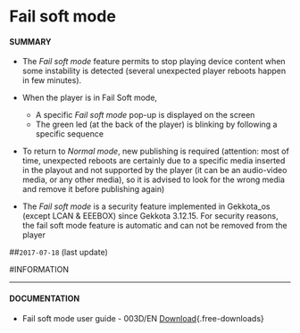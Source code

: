 # Fail soft mode 

#### **SUMMARY**
- The *Fail soft mode* feature permits to stop playing device content when some instability is detected (several unexpected player reboots happen in few minutes). 
- When the player is in Fail Soft mode,
	- A specific *Fail soft mode* pop-up is displayed on the screen 
	- The green led (at the back of the player) is blinking by following a specific sequence  

- To return to *Normal mode*, new publishing is required (attention: most of time, unexpected reboots are certainly due to a specific media inserted in the playout and not supported by the player (it can be an audio-video media, or any other media), so it is advised to look for the wrong media and remove it before publishing again)   

- The *Fail soft mode* is a security feature implemented in Gekkota_os (except LCAN & EEEBOX) since Gekkota 3.12.15. For security reasons, the fail soft mode feature is automatic and can not be removed from the player

##`2017-07-18` (last update)

#INFORMATION
***********************************************************************
#### **DOCUMENTATION**  
- Fail soft mode user guide - 003D/EN [Download](application-notes/Fail-Soft-Mode-behaviour-003D_en.pdf){.free-downloads}





